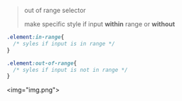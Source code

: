> out of range selector
> 
> make specific style if input **within** range or **without**

```css
.element:in-range{
  /* syles if input is in range */
}

.element:out-of-range{
  /* syles if input is not in range */
}

```

<p align="center">

  <img="img.png">

</p>  
